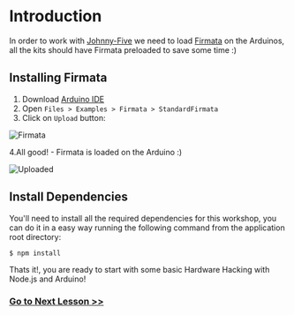 # Introduction

In order to work with [Johnny-Five](https://github.com/rwaldron/johnny-five) we need to load [Firmata](http://firmata.org/wiki/Main_Page) on the Arduinos, all the kits should have Firmata preloaded to save some time :)


## Installing Firmata

1. Download [Arduino IDE](http://arduino.cc/en/Main/Software#toc2)
2. Open `Files > Examples > Firmata > StandardFirmata`
3. Click on `Upload` button:

![Firmata](http://i.imgur.com/Sdyfore.png)

4.All good! - Firmata is loaded on the Arduino :)

![Uploaded](http://i.imgur.com/uA3QPl5.png)

## Install Dependencies

You'll need to install all the required dependencies for this workshop, you can do it in a easy way running the following command from the application root directory:

```
$ npm install
```

Thats it!, you are ready to start with some basic Hardware Hacking with Node.js and Arduino!

### [Go to Next Lesson >>](../led/)